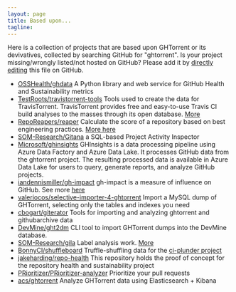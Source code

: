 ```yaml
---
layout: page
title: Based upon...
tagline:
---
```


Here is a collection of projects that are based upon GHTorrent or its
devivatives, collected by searching GitHub for "ghtorrent". Is your
project missing/wrongly listed/not hosted on GitHub? Please add it by
[directly editing](https://github.com/ghtorrent/ghtorrent.org/edit/master/basedupon.md) this file on GitHub.

* [OSSHealth/ghdata](https://github.com/OSSHealth/ghdata) A Python library and web service for GitHub Health and Sustainability metrics
* [TestRoots/travistorrent-tools](https://github.com/TestRoots/travistorrent-tools) Tools used to create the data for TravisTorrent. TravisTorrent provides free and easy-to-use Travis CI build analyses to the masses through its open database. [More](http://travistorrent.testroots.org)
* [RepoReapers/reaper](https://github.com/RepoReapers/reaper) Calculate the score of a repository based on best engineering practices. [More here](https://reporeapers.github.io/)
* [SOM-Research/Gitana](https://github.com/SOM-Research/Gitana) a SQL-based Project Activity Inspector
* [Microsoft/ghinsights](Microsoft/ghinsights) GHInsights is a data processing pipeline using Azure Data Factory and Azure Data Lake. It processes GitHub data from the ghtorrent project. The resulting processed data is available in Azure Data Lake for users to query, generate reports, and analyze GitHub projects.
* [iandennismiller/gh-impact](https://github.com/iandennismiller/gh-impact) gh-impact is a measure of influence on GitHub. See more [here](http://www.gh-impact.com)
* [valeriocos/selective-importer-4-ghtorrent](https://github.com/valeriocos/selective-importer-4-ghtorrent) Import a MySQL dump of GHTorrent, selecting only the tables and indexes you need
* [cbogart/giterator](https://github.com/cbogart/giterator) Tools for importing and analyzing ghtorrent and githubarchive data
* [DevMine/ght2dm](https://github.com/DevMine/ght2dm) CLI tool to import GHTorrent dumps into the DevMine database.
* [SOM-Research/gila](https://github.com/SOM-Research/gila) Label analysis work. [More](http://som-research.uoc.edu/tools/gila/)
* [BonnyCI/shuffleboard](https://github.com/BonnyCI/shuffleboard) Truffle-shuffling data for the [ci-plunder project](https://github.com/BonnyCI/ci-plunder)
* [jakeharding/repo-health](https://github.com/jakeharding/repo-health) This repository holds the proof of concept for the repository health and sustainability project
* [PRioritizer/PRioritizer-analyzer](https://github.com/PRioritizer/PRioritizer-analyzer) Prioritize your pull requests
* [acs/ghtorrent](https://github.com/acs/ghtorrent) Analyze GHTorrent data using Elasticsearch + Kibana
